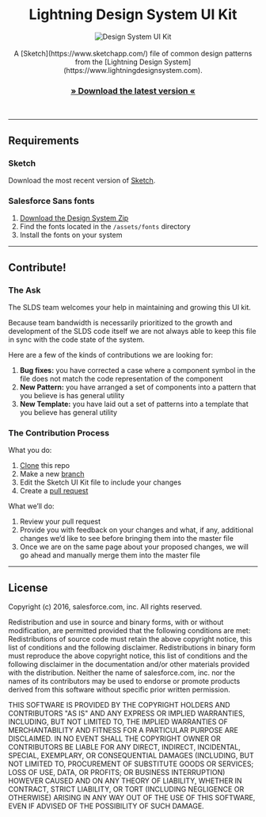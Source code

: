 <h1 align="center">Lightning Design System UI Kit</h1>

<p align="center">
<img src="https://cloud.githubusercontent.com/assets/85783/15560157/af4a1abc-229d-11e6-9a3d-6c3f4b81220b.png" alt="Design System UI Kit" />
<br />
<br />
A [Sketch](https://www.sketchapp.com/) file of common design patterns from the [Lightning Design System](https://www.lightningdesignsystem.com).
<br />
<h3 align="center"><a href="https://github.com/salesforce-ux/design-system-ui-kit/archive/master.zip">» Download the latest version «</a></h3>
<br />

----

## Requirements

### Sketch

Download the most recent version of [Sketch](https://www.sketchapp.com/).

### Salesforce Sans fonts

1. [Download the Design System Zip](https://www.lightningdesignsystem.com/resources/downloads/)
2. Find the fonts located in the `/assets/fonts` directory
3. Install the fonts on your system
___
## Contribute!

### The Ask
The SLDS team welcomes your help in maintaining and growing this  UI kit. 

Because team bandwidth is necessarily prioritized to the growth and development of the SLDS code itself we are not always able to keep this file in sync with the code state of the system.

Here are a few of the kinds of contributions we are looking for:
1.  **Bug fixes:** you have corrected a case where a component symbol in the file does not match the code representation of the component
2.  **New Pattern:** you have arranged a set of components into a pattern that you believe is has general utility
3.  **New Template:** you have laid out a set of patterns into a template that you believe has general utility

### The Contribution Process
What you do:
1. [Clone](https://help.github.com/articles/cloning-a-repository/) this repo
2. Make a new [branch](https://help.github.com/articles/creating-and-deleting-branches-within-your-repository/)
3. Edit the Sketch UI Kit file to include your changes
3. Create a [pull request](https://help.github.com/articles/using-pull-requests/)

What we’ll do:
1. Review your pull request
2.  Provide you with feedback on your changes and what, if any, additional changes we’d like to see before bringing them into the master file
3.  Once we are on the same page about your proposed changes, we will go ahead and manually merge them into the master file 
___
## License

Copyright (c) 2016, salesforce.com, inc. All rights reserved.

Redistribution and use in source and binary forms, with or without modification, are permitted provided that the following conditions are met:
Redistributions of source code must retain the above copyright notice, this list of conditions and the following disclaimer.
Redistributions in binary form must reproduce the above copyright notice, this list of conditions and the following disclaimer in the documentation and/or other materials provided with the distribution.
Neither the name of salesforce.com, inc. nor the names of its contributors may be used to endorse or promote products derived from this software without specific prior written permission.

THIS SOFTWARE IS PROVIDED BY THE COPYRIGHT HOLDERS AND CONTRIBUTORS "AS IS" AND ANY EXPRESS OR IMPLIED WARRANTIES, INCLUDING, BUT NOT LIMITED TO, THE IMPLIED WARRANTIES OF MERCHANTABILITY AND FITNESS FOR A PARTICULAR PURPOSE ARE DISCLAIMED. IN NO EVENT SHALL THE COPYRIGHT OWNER OR CONTRIBUTORS BE LIABLE FOR ANY DIRECT, INDIRECT, INCIDENTAL, SPECIAL, EXEMPLARY, OR CONSEQUENTIAL DAMAGES (INCLUDING, BUT NOT LIMITED TO, PROCUREMENT OF SUBSTITUTE GOODS OR SERVICES; LOSS OF USE, DATA, OR PROFITS; OR BUSINESS INTERRUPTION) HOWEVER CAUSED AND ON ANY THEORY OF LIABILITY, WHETHER IN CONTRACT, STRICT LIABILITY, OR TORT (INCLUDING NEGLIGENCE OR OTHERWISE) ARISING IN ANY WAY OUT OF THE USE OF THIS SOFTWARE, EVEN IF ADVISED OF THE POSSIBILITY OF SUCH DAMAGE.
